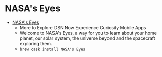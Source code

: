 # NASA's Eyes
- [NASA's Eyes](https://eyes.jpl.nasa.gov/eyes-on-exoplanets.html)
  -  More to Explore DSN Now Experience Curiosity Mobile Apps
  - Welcome to NASA's Eyes, a way for you to learn about your home planet, our solar system, the universe beyond and the spacecraft exploring them.
  - `brew cask install NASA's Eyes`

